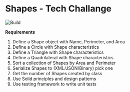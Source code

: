 # Shapes - Tech Challange

![Build](https://github.com/BtCellNet18/Shapes/actions/workflows/dotnet.yml/badge.svg)

**Requirements**
1. Define a Shape object with Name, Perimeter, and Area
2. Define a Circle with Shape characteristics
3. Define a Triangle with Shape characteristics
4. Define a Quadrilateral with Shape characteristics
5. Sort a collection of Shapes by Area and Perimeter
6. Serialize Shapes to (XML/JSON/Binary) pick one
7. Get the number of Shapes created by class
8. Use Solid principles and design patterns
9. Use testing framework to write unit tests